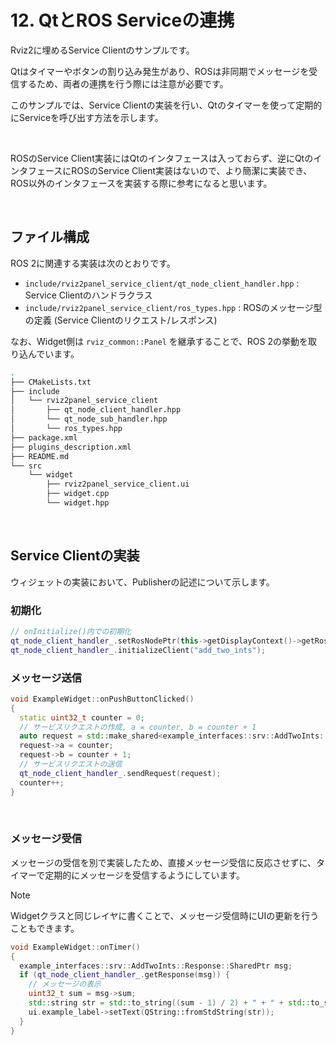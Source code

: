 # 12. QtとROS Serviceの連携

Rviz2に埋めるService Clientのサンプルです。

Qtはタイマーやボタンの割り込み発生があり、ROSは非同期でメッセージを受信するため、両者の連携を行う際には注意が必要です。

このサンプルでは、Service Clientの実装を行い、Qtのタイマーを使って定期的にServiceを呼び出す方法を示します。

<br>

ROSのService Client実装にはQtのインタフェースは入っておらず、逆にQtのインタフェースにROSのService Client実装はないので、より簡潔に実装でき、ROS以外のインタフェースを実装する際に参考になると思います。

<br>

## ファイル構成

ROS 2に関連する実装は次のとおりです。

- `include/rviz2panel_service_client/qt_node_client_handler.hpp` : 
Service Clientのハンドラクラス
- `include/rviz2panel_service_client/ros_types.hpp` : ROSのメッセージ型の定義 (Service Clientのリクエスト/レスポンス)

なお、Widget側は `rviz_common::Panel` を継承することで、ROS 2の挙動を取り込んでいます。

```bash
.
├── CMakeLists.txt
├── include
│   └── rviz2panel_service_client
│       ├── qt_node_client_handler.hpp
│       └── qt_node_sub_handler.hpp
│       └── ros_types.hpp
├── package.xml
├── plugins_description.xml
├── README.md
└── src
    └── widget
        ├── rviz2panel_service_client.ui
        ├── widget.cpp
        └── widget.hpp
```

<br>

## Service Clientの実装

ウィジェットの実装において、Publisherの記述について示します。

### 初期化

```cpp
// onInitialize()内での初期化
qt_node_client_handler_.setRosNodePtr(this->getDisplayContext()->getRosNodeAbstraction().lock()->get_raw_node());
qt_node_client_handler_.initializeClient("add_two_ints");
```

### メッセージ送信

```cpp
void ExampleWidget::onPushButtonClicked()
{
  static uint32_t counter = 0;
  // サービスリクエストの作成, a = counter, b = counter + 1
  auto request = std::make_shared<example_interfaces::srv::AddTwoInts::Request>();
  request->a = counter;
  request->b = counter + 1;
  // サービスリクエストの送信
  qt_node_client_handler_.sendRequest(request);
  counter++;
}
```

<br>

### メッセージ受信

メッセージの受信を別で実装したため、直接メッセージ受信に反応させずに、タイマーで定期的にメッセージを受信するようにしています。

> [!NOTE]
> Widgetクラスと同じレイヤに書くことで、メッセージ受信時にUIの更新を行うこともできます。


```cpp
void ExampleWidget::onTimer()
{
  example_interfaces::srv::AddTwoInts::Response::SharedPtr msg;
  if (qt_node_client_handler_.getResponse(msg)) {
    // メッセージの表示
    uint32_t sum = msg->sum;
    std::string str = std::to_string((sum - 1) / 2) + " + " + std::to_string((sum - 1) / 2 + 1) + " = " + std::to_string(sum);
    ui.example_label->setText(QString::fromStdString(str));
  }
}
```

<br>